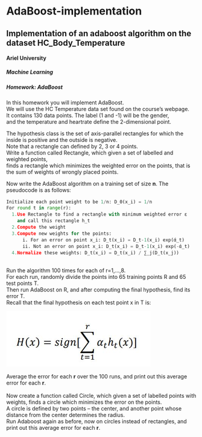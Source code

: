 # AdaBoost-implementation
## Implementation of an adaboost algorithm on the dataset  HC_Body_Temperature

<h4>Ariel University</h4>
<h5>Machine Learning</h5>
<h5>Homework: AdaBoost</h5>

<p>
  In this homework you will implement AdaBoost.<br>
  We will use the HC Temperature data set found on the course’s webpage.<br>
  It contains 130 data points. The label (1 and -1) will be the gender,<br>
  and the temperature and heartrate define the 2-dimensional point.  
  </p>
  
<p>
The hypothesis class is the set of axis-parallel rectangles for which the inside is positive and
the outside is negative.<br> 
Note that a rectangle can defined by 2, 3 or 4 points.<br>
Write a function called Rectangle, which given a set of labelled and weighted points,<br>
finds a rectangle which minimizes the weighted error on the points,
that is the sum of weights of wrongly placed points.<br>
  </p>

<p>
  Now write the AdaBoost algorithm on a training set of size <b>n</b>. The pseudocode is as follows: 
</p>

```python
Initialize each point weight to be 1/n: D_0(x_i) = 1/n
For round t in range(r):
  1.Use Rectangle to find a rectangle with minimum weighted error ε
    and call this rectangle h_t
  2.Compute the weight 
  3.Compute new weights for the points:
      i. For an error on point x_i: D_t(x_i) = D_t-1(x_i) exp(ά_t)
      ii. Not an error on point x_i: D_t(x_i) = D_t-1(x_i) exp(-ά_t)
  4.Normalize these weights: D_t(x_i) = D_t(x_i) / ∑_j(D_t(x_j))
  
```

<p>
  Run the algorithm 100 times for each of r=1,…,8.<br>
  For each run, randomly divide the points into 65 training points R and 65 test points T.<br>
 Then run AdaBoost on R, and after computing the final hypothesis, find its error T.<br>
  Recall that the final hypothesis on each test point x in T is: 
  
   ![alt text](https://github.com/maoz-grossman/AdaBoost-implementation/blob/master/images/equation.JPG?raw=true)
  </p>
  
  <p>
  Average the error for each <b>r</b> over the 100 runs, and print out this average error for each <b>r</b>.
  <br><br>
  Now create a function called Circle, which given a set of labelled points with weights, finds a
circle which minimizes the error on the points.<br>
   A circle is defined by two points – the center,
and another point whose distance from the center determines the radius.<br>
  Run Adaboost again as before, now on circles instead of rectangles, and print out this average error for
  each <b>r</b>. 
  </p>
